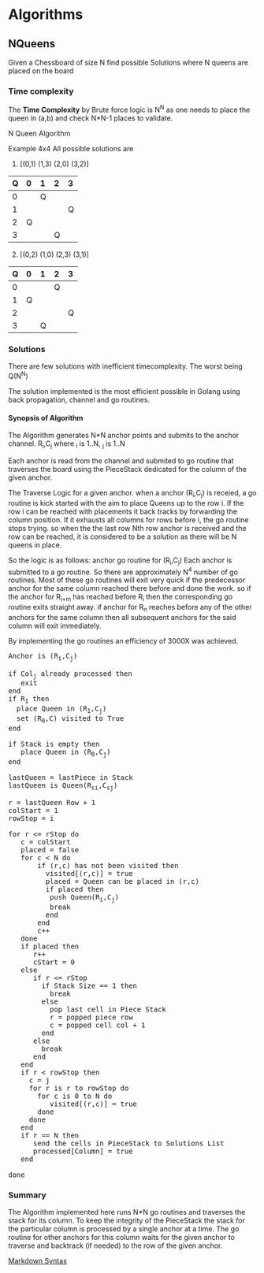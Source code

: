 # Algorithms 
## NQueens
Given a Chessboard of size N find possible Solutions where N queens are placed on the board

### Time complexity
The **Time Complexity** by Brute force logic is N<sup>N</sup> as one needs to place the queen in (a,b) and check N*N-1 places to validate.

N Queen Algorithm

Example 4x4
All possible solutions are 

1) [(0,1) (1,3) (2,0) (3,2)] 

 | Q | 0 | 1 | 2 | 3 |
 |:--|:--|:--|:--|:--|
 | 0 |   | Q |   |   | 
 | 1 |   |   |   | Q |
 | 2 | Q |   |   |   |
 | 3 |   |   | Q |   |

2) [(0,2) (1,0) (2,3) (3,1)] 

 | Q | 0 | 1 | 2 | 3 |
 |:--|:--|:--|:--|:--|
 | 0 |   |   | Q |   | 
 | 1 | Q |   |   |   |
 | 2 |   |   |   | Q |
 | 3 |   | Q |   |   |

### Solutions
There are few solutions with inefficient timecomplexity. The worst being Q(N<sup>N</sup>)

The solution implemented is the most efficient possible in Golang using back propagation, channel and go routines.

#### Synopsis of Algorithm

The Algorithm generates N*N anchor points and submits to the anchor channel.
R<sub>i</sub>,C<sub>j</sub>
where <sub>i</sub> is 1..N, <sub>j</sub> is 1..N

Each anchor is read from the channel and submited to go routine that  traverses the board using the PieceStack dedicated for the column of the given anchor.

The Traverse Logic for a given anchor.
when a anchor (R<sub>i</sub>,C<sub>j</sub>) is receied, a go routine is kick started with the aim to place Queens up to the row i. If the row i can be reached with placements it back tracks by forwarding the column position. If it exhausts all columns for rows before i, the go routine stops trying. 
so when the the last row Nth row anchor is received and the row can be reached, it is considered to be a solution as there will be N queens in place.

So the logic is as follows:
anchor go routine for (R<sub>i</sub>,C<sub>j</sub>)
Each anchor is submitted to a go routine. So there are approximately N<sup>4</sup> number of go routines. Most of these go routines will exit very quick if the predecessor anchor for the same column reached there before and done the work. 
so if the anchor for R<sub>i+m</sub> has reached before R<sub>i</sub> then the corresponding go routine exits straight away. if anchor for R<sub>n</sub> reaches before any of the other anchors for the same column then all subsequent anchors for the said column will exit immediately.

By implementing the go routines an efficiency of 3000X was achieved.

<pre>
Anchor is (R<sub>i</sub>,C<sub>j</sub>) 

if Col<sub>j</sub> already processed then
   exit
end
if R<sub>1</sub> then 
  place Queen in (R<sub>1</sub>,C<sub>j</sub>) 
  set (R<sub>0</sub>,C<sub></sub>) visited to True
end

if Stack is empty then
   place Queen in (R<sub>0</sub>,C<sub>j</sub>) 
end

lastQueen = lastPiece in Stack 
lastQueen is Queen(R<sub>si</sub>,C<sub>sj</sub>)

r = lastQueen Row + 1
colStart = 1
rowStop = i

for r <= rStop do
   c = colStart
   placed = false
   for c < N do
       if (r,c) has not been visited then
         visited[(r,c)] = true
         placed = Queen can be placed in (r,c) 
         if placed then
          push Queen(R<sub>i</sub>,C<sub>j</sub>)
          break
         end
       end
       c++
   done
   if placed then
      r++
      cStart = 0
   else
      if r <= rStop
        if Stack Size == 1 then
          break
        else
          pop last cell in Piece Stack
          r = popped piece row
          c = popped cell col + 1
        end
      else
        break
      end
   end
   if r < rowStop then
     c = j
     for r is r to rowStop do
       for c is 0 to N do
          visited[(r,c)] = true
       done
     done
   end
   if r == N then
      send the cells in PieceStack to Solutions List
      processed[Column] = true
   end
   
done
</pre>

### Summary
The Algorithm implemented here runs N*N go routines and traverses the stack for its column. To keep the integrity of the PieceStack the stack for the particular column is processed by a single anchor at a time. The go routine for other anchors for this column waits for the given anchor to traverse and backtrack (if needed) to the row of the given anchor.


[Markdown Syntax](https://stackedit.io/app#)